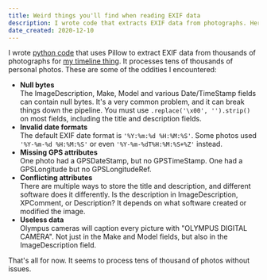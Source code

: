 ```yaml
---
title: Weird things you'll find when reading EXIF data
description: I wrote code that extracts EXIF data from photographs. Here are some of the weird things you can expect.
date_created: 2020-12-10
---
```


I wrote [python code](https://github.com/nicbou/timeline/blob/24ce4ad64f1de83e19978876870dbcb451312093/backend/source/backup/utils/files.py#L316) that uses Pillow to extract EXIF data from thousands of photographs for [my timeline thing](/projects/timeline). It processes tens of thousands of personal photos. These are some of the oddities I encountered:

- **Null bytes**  
    The ImageDescription, Make, Model and various Date/TimeStamp fields can contain null bytes. It's a very common problem, and it can break things down the pipeline. You must use `.replace('\x00', '').strip()` on most fields, including the title and description fields.
- **Invalid date formats**  
    The default EXIF date format is `'%Y:%m:%d %H:%M:%S'`. Some photos used `'%Y-%m-%d %H:%M:%S'` or even `'%Y-%m-%dT%H:%M:%S+%Z'` instead.
- **Missing GPS attributes**  
    One photo had a GPSDateStamp, but no GPSTimeStamp. One had a GPSLongitude but no GPSLongitudeRef.
- **Conflicting attributes**  
    There are multiple ways to store the title and description, and different software does it differently. Is the description in ImageDescription, XPComment, or Description? It depends on what software created or modified the image.
- **Useless data**  
    Olympus cameras will caption every picture with "OLYMPUS DIGITAL CAMERA". Not just in the Make and Model fields, but also in the ImageDescription field.

That's all for now. It seems to process tens of thousand of photos without issues.


